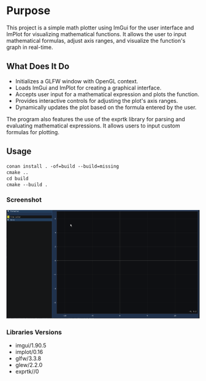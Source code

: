 # Purpose

This project is a simple math plotter using ImGui for the user interface and ImPlot for visualizing mathematical functions. It allows the user to input mathematical formulas, adjust axis ranges, and visualize the function's graph in real-time.

## What Does It Do

- Initializes a GLFW window with OpenGL context.
- Loads ImGui and ImPlot for creating a graphical interface.
- Accepts user input for a mathematical expression and plots the function.
- Provides interactive controls for adjusting the plot's axis ranges.
- Dynamically updates the plot based on the formula entered by the user.
  
The program also features the use of the exprtk library for parsing and evaluating mathematical expressions. It allows users to input custom formulas for plotting.

## Usage

```shell
conan install . -of=build --build=missing
cmake ..
cd build
cmake --build .
```

### Screenshot

![equa_plot](imgs/plot.gif)

### Libraries Versions

- imgui/1.90.5
- implot/0.16
- glfw/3.3.8
- glew/2.2.0
- exprtk//0
